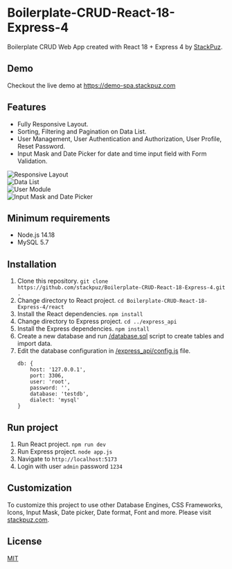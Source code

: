 # Boilerplate-CRUD-React-18-Express-4
Boilerplate CRUD Web App created with React 18 + Express 4 by [StackPuz](https://stackpuz.com).

## Demo
Checkout the live demo at https://demo-spa.stackpuz.com

## Features
- Fully Responsive Layout.
- Sorting, Filtering and Pagination on Data List.
- User Management, User Authentication and Authorization, User Profile, Reset Password.
- Input Mask and Date Picker for date and time input field with Form Validation.

![Responsive Layout](https://stackpuz.com/img/feature/responsive.gif)  
![Data List](https://stackpuz.com/img/feature/list.gif)  
![User Module](https://stackpuz.com/img/feature/user.png)  
![Input Mask and Date Picker](https://stackpuz.com/img/feature/date.gif)

## Minimum requirements
- Node.js 14.18
- MySQL 5.7

## Installation
1. Clone this repository. `git clone https://github.com/stackpuz/Boilerplate-CRUD-React-18-Express-4.git .`
2. Change directory to React project. `cd Boilerplate-CRUD-React-18-Express-4/react`
3. Install the React dependencies. `npm install`
4. Change directory to Express project. `cd ../express_api`
5. Install the Express dependencies. `npm install`
6. Create a new database and run [/database.sql](/database.sql) script to create tables and import data.
7. Edit the database configuration in [/express_api/config.js](/express_api/config.js) file.
    ```
    db: {
        host: '127.0.0.1',
        port: 3306,
        user: 'root',
        password: '',
        database: 'testdb',
        dialect: 'mysql'
    }
    ```

## Run project

1. Run React project. `npm run dev`
2. Run Express project. `node app.js`
3. Navigate to `http://localhost:5173`
4. Login with user `admin` password `1234`

## Customization
To customize this project to use other Database Engines, CSS Frameworks, Icons, Input Mask, Date picker, Date format, Font and more. Please visit [stackpuz.com](https://stackpuz.com).

## License

[MIT](https://opensource.org/licenses/MIT)